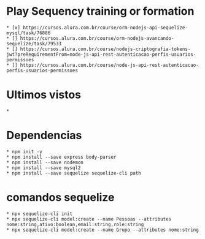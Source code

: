 # Play Sequency training or formation
    * [x] https://cursos.alura.com.br/course/orm-nodejs-api-sequelize-mysql/task/76886
    * [] https://cursos.alura.com.br/course/orm-nodejs-avancando-sequelize/task/79533
    * [] https://cursos.alura.com.br/course/nodejs-criptografia-tokens-jwt?preRequirementFrom=node-js-api-rest-autenticacao-perfis-usuarios-permissoes
    * [] https://cursos.alura.com.br/course/node-js-api-rest-autenticacao-perfis-usuarios-permissoes
# Ultimos vistos
    *
# Dependencias
    * npm init -y
    * npm install --save express body-parser
    * npm install --save nodemon
    * npm install --save mysql2
    * npm install --save sequelize sequelize-cli path
# comandos sequelize
    * npx sequelize-cli init
    * npx sequelize-cli model:create --name Pessoas --attributes nome:string,ativo:boolean,email:string,role:string
    * npx sequelize-cli model:create --name Grupo --attributes nome:string
